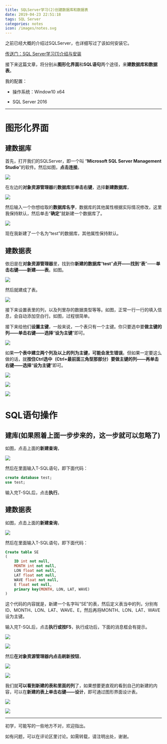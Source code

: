 ```yaml
---
title: SQLServer学习(2)创建数据库和数据表
date: 2019-04-23 22:51:18
tags: SQL Server
categories: notes
icon: /images/notes.svg
---
```


之前已经大概的介绍过SQLServer，也详细写过了该如何安装它。

[传送门：SQL Server学习(1)介绍与安装](http://spyxxx.xyz/2019/04/10/SQLServer%E5%AD%A6%E4%B9%A0-1-%E4%BB%8B%E7%BB%8D%E4%B8%8E%E5%AE%89%E8%A3%85/)

接下来这篇文章，将分别从**图形化界面**和**SQL语句**两个途径，来**建数据库和数据表**。

我的配置：

- 操作系统：Window10 x64

- SQL Server 2016

---

# 图形化界面

## 建数据库

首先，打开我们的SQLServer，即一个叫 “**Microsoft SQL Server Management Studio**”的软件。然后如图，**点击连接**。

![](https://github.com/SPY-xxx/MyImagesOnline/blob/master/SQLServer/SQLfigure-2_1.png?raw=true)

在左边的**对象资源管理器**的**数据库**那**单击右键**，选择**新建数据库**，

![](https://github.com/SPY-xxx/MyImagesOnline/blob/master/SQLServer/SQLfigure-2_2.png?raw=true)

然后输入一个你想给取的**数据库名字**，数据库的其他属性根据实际情况修改，这里我保持默认，然后单击“**确定**”就新建一个数据库了。

![](https://github.com/SPY-xxx/MyImagesOnline/blob/master/SQLServer/SQLfigure-2_3.png?raw=true)

现在我新建了一个名为“test”的数据库，其他属性保持默认。

## 建数据表

依旧是在**对象资源管理器**里，找到你**新建的数据库**“**test**”**点开——找到**“**表**”——**单击右键——新建——表**。如图。

![](https://github.com/SPY-xxx/MyImagesOnline/blob/master/SQLServer/SQLfigure-2_4.png?raw=true)

然后就建成了表。

![](https://github.com/SPY-xxx/MyImagesOnline/blob/master/SQLServer/SQLfigure-2_5.png?raw=true)



接下来设置表里的列，以及列里存的数据类型等等。如图，正常一行一行的填入信息，会自动添加空白行。如图，过程很简单。

接下来给他们**设置主键**，一般来说，一个表只有一个主键。你只要选中要**做主键的列——单击右键——选择**“**设为主键**”即可。

![](https://github.com/SPY-xxx/MyImagesOnline/blob/master/SQLServer/SQLfigure-2_6.png?raw=true)

如果**一个表中建立两个列及以上的列为主键，可能会发生错误**。但如果一定要这么做的话，就**按住Ctrl选中（Ctrl+最前面三角型那部分）要做主键的列——再单击右键——选择**“**设为主键**”即可。

![](https://github.com/SPY-xxx/MyImagesOnline/blob/master/SQLServer/SQLfigure-2_7.png?raw=true)

![](https://github.com/SPY-xxx/MyImagesOnline/blob/master/SQLServer/SQLfigure-2_8.png?raw=true)

![](https://github.com/SPY-xxx/MyImagesOnline/blob/master/SQLServer/SQLfigure-2_9.png?raw=true)

# SQL语句操作

## 建库(如果照着上面一步步来的，这一步就可以忽略了)

如图，点击上面的**新建查询**，

![](https://github.com/SPY-xxx/MyImagesOnline/blob/master/SQLServer/SQLfigure-2_10.png?raw=true)

然后在里面输入T-SQL语句，即下面代码：

```sql
create database test;
use test;
```

输入完T-SQL后，点击**执行**。

## 建数据表

如图，点击上面的**新建查询**，

![](https://github.com/SPY-xxx/MyImagesOnline/blob/master/SQLServer/SQLfigure-2_10.png?raw=true)

然后在里面输入T-SQL语句，即下面代码：

```sql
Create table SE
(
	ID int not null,
	MONTH int not null,
	LON float not null,
	LAT float not null,
	WAVE float not null,
	E float not null,
	primary key(MONTH, LON, LAT, WAVE)
)
```

这个代码的内容就是，新建一个名字叫“SE”的表，然后定义表当中的列，分别有ID、MONTH、LON、LAT、WAVE、E，然后再将MONTH、LON、LAT、WAVE设为主键。

输入完T-SQL后，点击**执行或按F5**，执行成功后，下面的消息框会有提示。

![](https://github.com/SPY-xxx/MyImagesOnline/blob/master/SQLServer/SQLfigure-2_11.png?raw=true)

![](https://github.com/SPY-xxx/MyImagesOnline/blob/master/SQLServer/SQLfigure-2_12.png?raw=true)

然后**在对象资源管理器内点击刷新按钮**，

![](https://github.com/SPY-xxx/MyImagesOnline/blob/master/SQLServer/SQLfigure-2_13.png?raw=true)

![](https://github.com/SPY-xxx/MyImagesOnline/blob/master/SQLServer/SQLfigure-2_14.png?raw=true)

我们就**可以看到新建的表和里面的列**了，如果想要更直观的看到自己的新建的内容，可以在**新建的表上单击右键——设计**，即可通过图形界面设计表。

![](https://github.com/SPY-xxx/MyImagesOnline/blob/master/SQLServer/SQLfigure-2_15.png?raw=true)

![](https://github.com/SPY-xxx/MyImagesOnline/blob/master/SQLServer/SQLfigure-2_16.png?raw=true)

---

初学，可能写的一些地方不对，欢迎指出。

如有问题，可以在评论区里讨论。如需转载，请注明出处，谢谢。